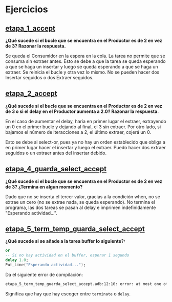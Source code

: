# Ejercicios

## [etapa_1_accept](../p7/etapa_1_accept.adb)

**¿Qué sucede si el bucle que se encuentra en el Productor es de 2 en vez de 3? Razonar la respuesta.**

Se queda el Consumidor en la espera en la cola. La tarea no permite que se consuma sin extraer antes. Esto se debe a que la tarea se queda esperando a que se haga un insertar y luego se queda esperando a que se haga un extraer. Se reinicia el bucle y otra vez lo mismo. No se pueden hacer dos Insertar seguidos o dos Extraer seguidos.

## [etapa_2_accept](../p7/etapa_2_accept.adb)

**¿Qué sucede si el bucle que se encuentra en el Productor es de 2 en vez de 3 o si el delay en el Productor aumenta a 2.0? Razonar la respuesta.**

En el caso de aumentar el delay, haría en primer lugar el extraer, extrayendo un 0 en el primer bucle y dejando al final, el 3 sin extraer. Por otro lado, si bajamos el número de iteracciones a 2, el último extraer, cojerá un 0.

Esto se debe al select-or, pues ya no hay un orden establecido que obliga a en primer lugar hacer el insertar y luego el extraer. Puedo hacer dos extraer seguidos o un extraer antes del insertar debido.

## [etapa_4_guarda_select_accept](../p7/etapa_4_guarda_select_accept.adb)

**¿Qué sucede si el bucle que se encuentra en el Productor es de 2 en vez de 3? ¿Termina en algun momento?**

Dado que no se inserta el tercer valor, gracias a la condición when, no se extrae un cero (no se extrae nada, se queda esperando). No termina el programa, las dos tareas se pasan al delay e imprimen indefinidamente "Esperando actividad...".

## [etapa_5_term_temp_guarda_select_accept](../p7/etapa_5_term_temp_guarda_select_accept.adb)

**¿Qué sucede si se añade a la tarea buffer lo siguiente?:**

```ada
or
-- Si no hay actividad en el buffer, esperar 1 segundo
delay 1.0;
Put_Line("Esperando actividad...");
```

Da el siguiente error de compilación:

```bash
etapa_5_term_temp_guarda_select_accept.adb:12:10: error: at most one of "terminate" or "delay" alternative
```

Significa que hay que hay escoger entre `terminate` o `delay`.
